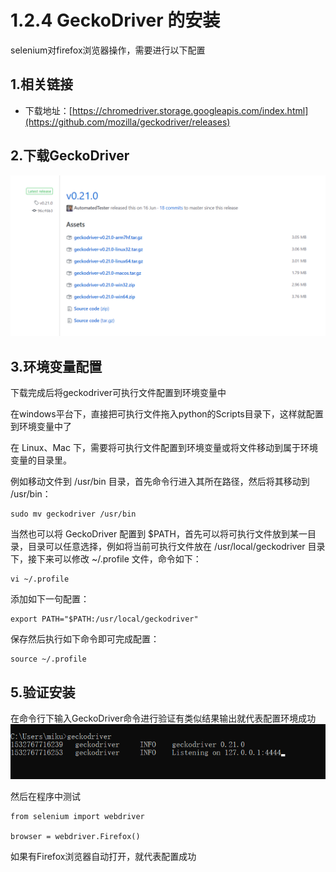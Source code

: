 # 1.2.4 GeckoDriver 的安装

selenium对firefox浏览器操作，需要进行以下配置

## 1.相关链接

* 下载地址：[https://chromedriver.storage.googleapis.com/index.html](https://github.com/mozilla/geckodriver/releases)

## 2.下载GeckoDriver

![](../../.gitbook/assets/1.2.4-1.png)

## 3.环境变量配置

下载完成后将geckodriver可执行文件配置到环境变量中

在windows平台下，直接把可执行文件拖入python的Scripts目录下，这样就配置到环境变量中了

在 Linux、Mac 下，需要将可执行文件配置到环境变量或将文件移动到属于环境变量的目录里。

例如移动文件到 /usr/bin 目录，首先命令行进入其所在路径，然后将其移动到 /usr/bin：

```text
sudo mv geckodriver /usr/bin
```

当然也可以将 GeckoDriver 配置到 $PATH，首先可以将可执行文件放到某一目录，目录可以任意选择，例如将当前可执行文件放在 /usr/local/geckodriver 目录下，接下来可以修改 ~/.profile 文件，命令如下：

```text
vi ~/.profile
```

添加如下一句配置：

```text
export PATH="$PATH:/usr/local/geckodriver"
```

保存然后执行如下命令即可完成配置：

```text
source ~/.profile
```

## 5.验证安装

在命令行下输入GeckoDriver命令进行验证有类似结果输出就代表配置环境成功![](../../.gitbook/assets/1.2.4-2.png)

然后在程序中测试

```text
from selenium import webdriver

browser = webdriver.Firefox()
```

如果有Firefox浏览器自动打开，就代表配置成功

